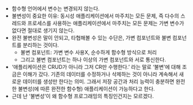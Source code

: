 - 함수형 언어에서 변수는 변경되지 않는다.
- 불변성이 중요한 이유: 동시성 애플리케이션에서 마주치는 모든 문제, 즉 다수의 스레드와 프로세스를 사용하는 애플리케이션에서 마주치는 모든 문제는 가변 변수가 없다면 절대로 생기지 않는다.
- 완전 불변성은 말이 안되고, 타협해볼 수 있는 수단은, 가변 컴포넌트와 불변 컴포넌트를 분리하는 것이다.
  - 불변 컴포넌트: 가변 변수 사용X, 순수하게 함수형 방식으로 처리
  - 그리고 불변 컴포넌트는 하나 이상의 가변 컴포넌트와 서로 통신한다.
- ‘애플리케이션은 CRUD가 아니라 그저 CR만 수행한다.’ 라는 말로 ‘불변’에 대해 조금은 이해가 갔다. 기존의 데이터를 수정하거나 삭제하는 것이 아니라 계속해서 새로운 데이터를 생성만 한다는 의미. 그래서 저장 공간과 처리 능력이 충분하면 완전한 불변성(에 따른 완전한 함수형) 애플리케이션이 가능하다고 한다.
- 근데 난 ‘불변성’이 왜 함수형 프로그래밍의 특징인건지는 모르겠다.
